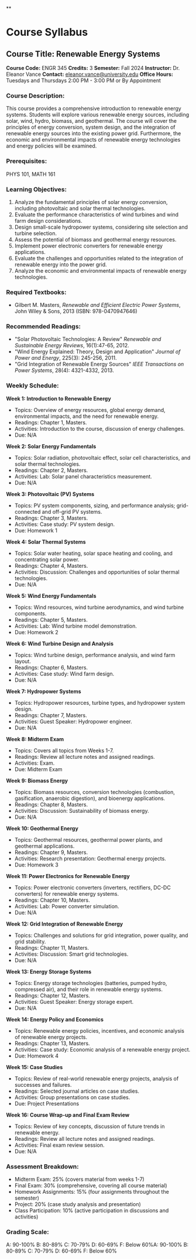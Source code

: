 **
# Course Syllabus
## Course Title: Renewable Energy Systems
**Course Code:** ENGR 345
**Credits:** 3
**Semester:** Fall 2024
**Instructor:** Dr. Eleanor Vance
**Contact:** eleanor.vance@university.edu
**Office Hours:** Tuesdays and Thursdays 2:00 PM - 3:00 PM or By Appointment

### Course Description:
This course provides a comprehensive introduction to renewable energy systems. Students will explore various renewable energy sources, including solar, wind, hydro, biomass, and geothermal. The course will cover the principles of energy conversion, system design, and the integration of renewable energy sources into the existing power grid. Furthermore, the economic and environmental impacts of renewable energy technologies and energy policies will be examined.

### Prerequisites:
PHYS 101, MATH 161

### Learning Objectives:
1.  Analyze the fundamental principles of solar energy conversion, including photovoltaic and solar thermal technologies.
2.  Evaluate the performance characteristics of wind turbines and wind farm design considerations.
3.  Design small-scale hydropower systems, considering site selection and turbine selection.
4.  Assess the potential of biomass and geothermal energy resources.
5.  Implement power electronic converters for renewable energy applications.
6.  Evaluate the challenges and opportunities related to the integration of renewable energy into the power grid.
7.  Analyze the economic and environmental impacts of renewable energy technologies.

### Required Textbooks:
-   Gilbert M. Masters, *Renewable and Efficient Electric Power Systems*, John Wiley & Sons, 2013 (ISBN: 978-0470947646)

### Recommended Readings:
-   "Solar Photovoltaic Technologies: A Review" *Renewable and Sustainable Energy Reviews*, 16(1):47-65, 2012.
-   "Wind Energy Explained: Theory, Design and Application" *Journal of Power and Energy*, 225(3): 245-256, 2011.
-   "Grid Integration of Renewable Energy Sources" *IEEE Transactions on Power Systems*, 28(4): 4321-4332, 2013.

### Weekly Schedule:
**Week 1: Introduction to Renewable Energy**
-   Topics: Overview of energy resources, global energy demand, environmental impacts, and the need for renewable energy.
-   Readings: Chapter 1, Masters.
-   Activities: Introduction to the course, discussion of energy challenges.
-   Due: N/A

**Week 2: Solar Energy Fundamentals**
-   Topics: Solar radiation, photovoltaic effect, solar cell characteristics, and solar thermal technologies.
-   Readings: Chapter 2, Masters.
-   Activities: Lab: Solar panel characteristics measurement.
-   Due: N/A

**Week 3: Photovoltaic (PV) Systems**
-   Topics: PV system components, sizing, and performance analysis; grid-connected and off-grid PV systems.
-   Readings: Chapter 3, Masters.
-   Activities: Case study: PV system design.
-   Due: Homework 1

**Week 4: Solar Thermal Systems**
-   Topics: Solar water heating, solar space heating and cooling, and concentrating solar power.
-   Readings: Chapter 4, Masters.
-   Activities: Discussion: Challenges and opportunities of solar thermal technologies.
-   Due: N/A

**Week 5: Wind Energy Fundamentals**
-   Topics: Wind resources, wind turbine aerodynamics, and wind turbine components.
-   Readings: Chapter 5, Masters.
-   Activities: Lab: Wind turbine model demonstration.
-   Due: Homework 2

**Week 6: Wind Turbine Design and Analysis**
-   Topics: Wind turbine design, performance analysis, and wind farm layout.
-   Readings: Chapter 6, Masters.
-   Activities: Case study: Wind farm design.
-   Due: N/A

**Week 7: Hydropower Systems**
-   Topics: Hydropower resources, turbine types, and hydropower system design.
-   Readings: Chapter 7, Masters.
-   Activities: Guest Speaker: Hydropower engineer.
-   Due: N/A

**Week 8: Midterm Exam**
-   Topics: Covers all topics from Weeks 1-7.
-   Readings: Review all lecture notes and assigned readings.
-   Activities: Exam.
-   Due: Midterm Exam

**Week 9: Biomass Energy**
-   Topics: Biomass resources, conversion technologies (combustion, gasification, anaerobic digestion), and bioenergy applications.
-   Readings: Chapter 8, Masters.
-   Activities: Discussion: Sustainability of biomass energy.
-   Due: N/A

**Week 10: Geothermal Energy**
-   Topics: Geothermal resources, geothermal power plants, and geothermal applications.
-   Readings: Chapter 9, Masters.
-   Activities: Research presentation: Geothermal energy projects.
-   Due: Homework 3

**Week 11: Power Electronics for Renewable Energy**
-   Topics: Power electronic converters (inverters, rectifiers, DC-DC converters) for renewable energy systems.
-   Readings: Chapter 10, Masters.
-   Activities: Lab: Power converter simulation.
-   Due: N/A

**Week 12: Grid Integration of Renewable Energy**
-   Topics: Challenges and solutions for grid integration, power quality, and grid stability.
-   Readings: Chapter 11, Masters.
-   Activities: Discussion: Smart grid technologies.
-   Due: N/A

**Week 13: Energy Storage Systems**
-   Topics: Energy storage technologies (batteries, pumped hydro, compressed air), and their role in renewable energy systems.
-   Readings: Chapter 12, Masters.
-   Activities: Guest Speaker: Energy storage expert.
-   Due: N/A

**Week 14: Energy Policy and Economics**
-   Topics: Renewable energy policies, incentives, and economic analysis of renewable energy projects.
-   Readings: Chapter 13, Masters.
-   Activities: Case study: Economic analysis of a renewable energy project.
-   Due: Homework 4

**Week 15: Case Studies**
-   Topics: Review of real-world renewable energy projects, analysis of successes and failures.
-   Readings: Selected journal articles on case studies.
-   Activities: Group presentations on case studies.
-   Due: Project Presentations

**Week 16: Course Wrap-up and Final Exam Review**
-   Topics: Review of key concepts, discussion of future trends in renewable energy.
-   Readings: Review all lecture notes and assigned readings.
-   Activities: Final exam review session.
-   Due: N/A

### Assessment Breakdown:
-   Midterm Exam: 25% (covers material from weeks 1-7)
-   Final Exam: 30% (comprehensive, covering all course material)
-   Homework Assignments: 15% (four assignments throughout the semester)
-   Project: 20% (case study analysis and presentation)
-   Class Participation: 10% (active participation in discussions and activities)

### Grading Scale:
A: 90-100%
B: 80-89%
C: 70-79%
D: 60-69%
F: Below 60%A: 90-100%
B: 80-89%
C: 70-79%
D: 60-69%
F: Below 60%